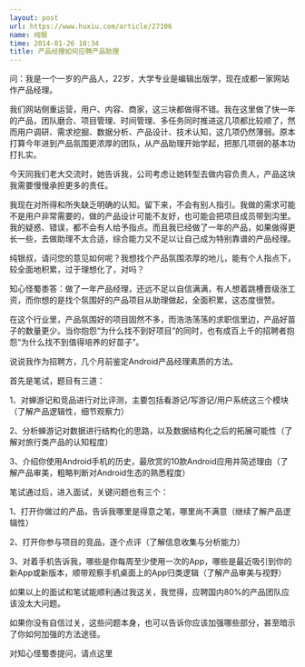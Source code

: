 ```yaml
---
layout: post
url: https://www.huxiu.com/article/27106
name: 纯银
time: 2014-01-26 10:34
title: 产品经理如何应聘产品助理
---
```

问：我是一个一岁的产品人，22岁，大学专业是编辑出版学，现在成都一家网站作产品经理。

我们网站侧重运营，用户、内容、商家，这三块都做得不错。我在这里做了快一年的产品，团队磨合、项目管理、时间管理、多任务同时推进这几项都比较顺了，然而用户调研、需求挖掘、数据分析、产品设计、技术认知，这几项仍然薄弱。原本打算今年进到产品氛围更浓厚的团队，从产品助理开始学起，把那几项弱的基本功打扎实。

今天同我们老大交流时，她告诉我，公司考虑让她转型去做内容负责人，产品这块我需要慢慢承担更多的责任。

我现在对所得和所失缺乏明确的认知。留下来，不会有别人指引。我做的需求可能不是用户非常需要的，做的产品设计可能不友好，也可能会把项目成员带到沟里。我的疑惑、错误，都不会有人给予指点。而且我已经做了一年的产品，如果做得更长一些，去做助理不太合适，综合能力又不足以让自己成为特别靠谱的产品经理。

纯银叔，请问您的意见如何呢？我想找个产品氛围浓厚的地儿，能有个人指点下，较全面地积累，过于理想化了，对吗？

知心怪蜀黍答：做了一年产品经理，还远不足以自信满满，有人想着跳槽晋级涨工资，而你想的是找个氛围好的产品项目从助理做起，全面积累，这态度很赞。

在这个行业里，产品氛围好的项目固然不多，而浩浩荡荡的求职信里边，产品好苗子的数量更少。当你抱怨“为什么找不到好项目”的同时，也有成百上千的招聘者抱怨“为什么找不到值得培养的好苗子”。

说说我作为招聘方，几个月前鉴定Android产品经理素质的方法。

首先是笔试，题目有三道：

1、对蝉游记和竞品进行对比评测，主要包括看游记/写游记/用户系统这三个模块（了解产品逻辑性，细节观察力）

2、分析蝉游记对数据进行结构化的思路，以及数据结构化之后的拓展可能性（了解对旅行类产品的认知程度）

3、介绍你使用Android手机的历史，最欣赏的10款Android应用并简述理由（了解产品审美，粗略判断对Android生态的熟悉程度）

笔试通过后，进入面试，关键问题也有三个：

1、打开你做过的产品，告诉我哪里是得意之笔，哪里尚不满意（继续了解产品逻辑性）

2、打开你参与项目的竞品，逐个点评（了解信息收集与分析能力）

3、对着手机告诉我，哪些是你每周至少使用一次的App，哪些是最近吸引到你的新App或新版本，顺带观察手机桌面上的App归类逻辑（了解产品审美与视野）

如果以上的面试和笔试能顺利通过我这关，我觉得，应聘国内80%的产品团队应该没太大问题。

如果你没有自信过关，这些问题本身，也可以告诉你应该加强哪些部分，甚至暗示了你如何加强的方法途径。

对知心怪蜀黍提问，请点这里

